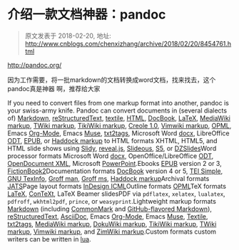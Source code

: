 # 介绍一款文档神器：pandoc 
> 原文发表于 2018-02-20, 地址: http://www.cnblogs.com/chenxizhang/archive/2018/02/20/8454761.html 


<http://pandoc.org/>

  


因为工作需要，将一批markdown的文档转换成word文档，找来找去，这个pandoc真是神器 啊，推荐给大家

  


If you need to convert files from one markup format into another, pandoc is your swiss-army knife. Pandoc can convert documents in (several dialects of) [Markdown](http://daringfireball.net/projects/markdown/), [reStructuredText](http://docutils.sourceforge.net/docs/ref/rst/introduction.html), [textile](http://redcloth.org/textile), [HTML](http://www.w3.org/TR/html40/), [DocBook](http://www.docbook.org/), [LaTeX](http://www.latex-project.org/), [MediaWiki markup](http://www.mediawiki.org/wiki/Help:Formatting), [TWiki markup](http://twiki.org/cgi-bin/view/TWiki/TextFormattingRules), [TikiWiki markup](https://doc.tiki.org/Wiki-Syntax-Text#The_Markup_Language_Wiki-Syntax), [Creole 1.0](http://www.wikicreole.org/wiki/Creole1.0), [Vimwiki markup](https://vimwiki.github.io/), [OPML](http://dev.opml.org/spec2.html), Emacs [Org-Mode](http://orgmode.org/), Emacs [Muse](https://www.gnu.org/software/emacs-muse/manual/), [txt2tags](http://txt2tags.org/), Microsoft Word [docx](http://www.microsoft.com/interop/openup/openxml/default.aspx), LibreOffice [ODT](http://en.wikipedia.org/wiki/OpenDocument), [EPUB](http://en.wikipedia.org/wiki/EPUB), or [Haddock markup](http://www.haskell.org/haddock/doc/html/ch03s08.html) to HTML formats
XHTML, HTML5, and HTML slide shows using [Slidy](http://www.w3.org/Talks/Tools/Slidy), [reveal.js](http://lab.hakim.se/reveal-js/), [Slideous](http://goessner.net/articles/slideous/), [S5](http://meyerweb.com/eric/tools/s5/), or [DZSlides](http://paulrouget.com/dzslides/)Word processor formats
Microsoft Word [docx](http://www.microsoft.com/interop/openup/openxml/default.aspx), OpenOffice/LibreOffice [ODT](http://en.wikipedia.org/wiki/OpenDocument), [OpenDocument XML](http://opendocument.xml.org/), Microsoft [PowerPoint](https://en.wikipedia.org/wiki/Microsoft_PowerPoint).Ebooks
[EPUB](http://en.wikipedia.org/wiki/EPUB) version 2 or 3, [FictionBook2](http://www.fictionbook.org/index.php/Eng:XML_Schema_Fictionbook_2.1)Documentation formats
[DocBook](http://www.docbook.org/) version 4 or 5, [TEI Simple](https://github.com/TEIC/TEI-Simple), [GNU TexInfo](http://www.gnu.org/software/texinfo/), [Groff man](http://www.gnu.org/software/groff/groff.html), [Groff ms](http://www.gnu.org/software/groff/groff.html), [Haddock markup](http://www.haskell.org/haddock/doc/html/ch03s08.html)Archival formats
[JATS](https://jats.nlm.nih.gov/publishing/)Page layout formats
[InDesign ICML](https://www.adobe.com/content/dam/Adobe/en/devnet/indesign/cs55-docs/IDML/idml-specification.pdf)Outline formats
[OPML](http://dev.opml.org/spec2.html)TeX formats
[LaTeX](http://www.latex-project.org/), [ConTeXt](http://www.pragma-ade.nl/), LaTeX Beamer slidesPDF
via `pdflatex`, `xelatex`, `lualatex`, `pdfroff`, `wkhtml2pdf`, `prince`, or `weasyprint`.Lightweight markup formats
[Markdown](http://daringfireball.net/projects/markdown/) (including [CommonMark](http://commonmark.org/) and [GitHub-flavored Markdown](https://github.github.com/gfm/)), [reStructuredText](http://docutils.sourceforge.net/docs/ref/rst/introduction.html), [AsciiDoc](http://www.methods.co.nz/asciidoc/), Emacs [Org-Mode](http://orgmode.org/), Emacs [Muse](https://www.gnu.org/software/emacs-muse/manual/), [Textile](http://redcloth.org/textile), [txt2tags](http://txt2tags.org/), [MediaWiki markup](http://www.mediawiki.org/wiki/Help:Formatting), [DokuWiki markup](https://www.dokuwiki.org/wiki:syntax), [TikiWiki markup](https://doc.tiki.org/Wiki-Syntax-Text#The_Markup_Language_Wiki-Syntax), [TWiki markup](http://twiki.org/cgi-bin/view/TWiki/TextFormattingRules), [Vimwiki markup](https://vimwiki.github.io/), and [ZimWiki markup](http://zim-wiki.org/manual/Help/Wiki_Syntax.html).Custom formats
custom writers can be written in [lua](http://www.lua.org/).























